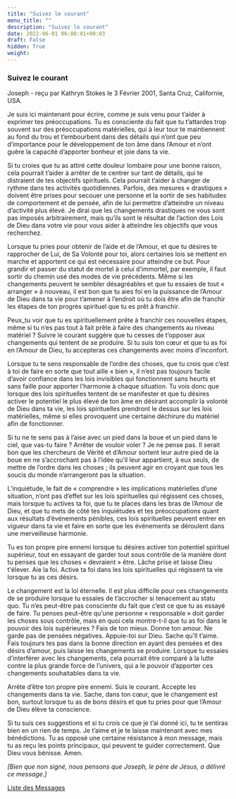 ```yaml
---
title: "Suivez le courant"
menu_title: ""
description: "Suivez le courant"
date: 2022-06-01 06:00:01+00:03
draft: False
hidden: True
weight:
---
```

### Suivez le courant

Joseph - reçu par Kathryn Stokes le 3 Février 2001, Santa Cruz, Californie, USA.

Je suis ici maintenant pour écrire, comme je suis venu pour t’aider à exprimer tes préoccupations. Tu es consciente du fait que tu t’attardes trop souvent sur des préoccupations matérielles, qui à leur tour te maintiennent au fond du trou et t’embourbent dans des détails qui n’ont que peu d’importance pour le développement de ton âme dans l’Amour et n’ont guère la capacité d’apporter bonheur et joie dans ta vie.

Si tu croies que tu as attiré cette douleur lombaire pour une bonne raison, cela pourrait t’aider à arrêter de te centrer sur tant de détails, qui te distraient de tes objectifs spirituels. Cela pourrait t’aider à changer de rythme dans tes activités quotidiennes. Parfois, des mesures « drastiques » doivent être prises pour secouer une personne et la sortir de ses habitudes de comportement et de pensée, afin de lui permettre d’atteindre un niveau d’activité plus élevé. Je dirai que les changements drastiques ne vous sont pas imposés arbitrairement, mais qu’ils sont le résultat de l’action des Lois de Dieu dans votre vie pour vous aider à atteindre les objectifs que vous recherchez.

Lorsque tu pries pour obtenir de l’aide et de l’Amour, et que tu désires te rapprocher de Lui, de Sa Volonté pour toi, alors certaines lois se mettent en marche et apportent ce qui est nécessaire pour atteindre ce but. Pour grandir et passer du statut de mortel à celui d’immortel, par exemple, il faut sortir du chemin usé des modes de vie précédents. Même si les changements peuvent te sembler désagréables et que tu essaies de tout « arranger » à nouveau, il est bon que tu aies foi en la puissance de l’Amour de Dieu dans ta vie pour t’amener à l’endroit où tu dois être afin de franchir les étapes de ton progrès spirituel que tu es prêt à franchir.

Peux_tu voir que tu es spirituellement prête à franchir ces nouvelles étapes, même si tu n’es pas tout à fait prête à faire des changements au niveau matériel ? Suivre le courant suggère que tu cesses de t’opposer aux changements qui tentent de se produire. Si tu suis ton cœur et que tu as foi en l’Amour de Dieu, tu accepteras ces changements avec moins d’inconfort.

Lorsque tu te sens responsable de l’ordre des choses, que tu crois que c’est à toi de faire en sorte que tout aille « bien », il n’est pas toujours facile d’avoir confiance dans les lois invisibles qui fonctionnent sans heurts et sans faille pour apporter l’harmonie à chaque situation. Tu vois donc que lorsque des lois spirituelles tentent de se manifester et que tu désires activer le potentiel le plus élevé de ton âme en désirant accomplir la volonté de Dieu dans ta vie, les lois spirituelles prendront le dessus sur les lois matérielles, même si elles provoquent une certaine déchirure du matériel afin de fonctionner.

Si tu ne te sens pas à l’aise avec un pied dans la boue et un pied dans le ciel, que vas-tu faire ? Arrêter de vouloir voler ? Je ne pense pas. Il serait bon que les chercheurs de Vérité et d’Amour sortent leur autre pied de la boue en ne s’accrochant pas à l’idée qu’il leur appartient, à eux seuls, de mettre de l’ordre dans les choses ; ils peuvent agir en croyant que tous les soucis du monde n’arrangeront pas la situation.

L’inquiétude, le fait de « comprendre » les implications matérielles d’une situation, n’ont pas d’effet sur les lois spirituelles qui régissent ces choses, mais lorsque tu actives ta foi, que tu te places dans les bras de l’Amour de Dieu, et que tu mets de côté tes inquiétudes et tes préoccupations quant aux résultats d’événements pénibles, ces lois spirituelles peuvent entrer en vigueur dans ta vie et faire en sorte que les événements se déroulent dans une merveilleuse harmonie.

Tu es ton propre pire ennemi lorsque tu désires activer ton potentiel spirituel supérieur, tout en essayant de garder tout sous contrôle de la manière dont tu penses que les choses « devraient » être. Lâche prise et laisse Dieu t'élever. Aie la foi. Active ta foi dans les lois spirituelles qui régissent ta vie lorsque tu as ces désirs.

Le changement est la loi éternelle. Il est plus difficile pour ces changements de se produire lorsque tu essaies de t’accrocher si tenacement au statu quo. Tu n’es peut-être pas consciente du fait que c’est ce que tu as essayé de faire. Tu penses peut-être qu’une personne « responsable » doit garder les choses sous contrôle, mais en quoi cela montre-t-il que tu as foi dans le pouvoir des lois supérieures ? Fais de ton mieux. Donne ton amour. Ne garde pas de pensées négatives. Appuie-toi sur Dieu. Sache qu’Il t’aime. Fais toujours tes pas dans la bonne direction en ayant des pensées et des désirs d’amour, puis laisse les changements se produire. Lorsque tu essaies d’interférer avec les changements, cela pourrait être comparé à la lutte contre la plus grande force de l’univers, qui a le pouvoir d’apporter ces changements souhaitables dans ta vie.

Arrête d’être ton propre pire ennemi. Suis le courant. Accepte les changements dans ta vie. Sache, dans ton cœur, que le changement est bon, surtout lorsque tu as de bons désirs et que tu pries pour que l’Amour de Dieu élève ta conscience.

Si tu suis ces suggestions et si tu crois ce que je t’ai donné ici, tu te sentiras bien en un rien de temps. Je t’aime et je te laisse maintenant avec mes bénédictions. Tu as opposé une certaine résistance à mon message, mais tu as reçu les points principaux, qui peuvent te guider correctement. Que Dieu vous bénisse. Amen.

*[Bien que non signé, nous pensons que Joseph, le père de Jésus, a délivré ce message.]*

[Liste des Messages](/fr-contemporary-messages/fr-contemporary-messages-by-date-order/fr-contemporary-messages-2001)
